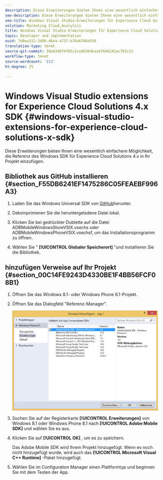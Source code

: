 ```yaml
---
description: Diese Erweiterungen bieten Ihnen eine wesentlich einfachere Möglichkeit, die Referenz des Windows SDK für Experience Cloud Solutions 4.x in Ihr Projekt einzufügen.
seo-description: Diese Erweiterungen bieten Ihnen eine wesentlich einfachere Möglichkeit, die Referenz des Windows SDK für Experience Cloud Solutions 4.x in Ihr Projekt einzufügen.
seo-title: Windows Visual Studio-Erweiterungen für Experience Cloud Solutions 4.x-SDK
solution: Marketing Cloud,Analytics
title: Windows Visual Studio-Erweiterungen für Experience Cloud Solutions 4.x-SDK
topic: Developer and implementation
uuid: 7d0ea312-340b-46ea-a737-b70a6766a536
translation-type: tm+mt
source-git-commit: 38e63d6f4f85c2ced6364baa47646241ac783c12
workflow-type: tm+mt
source-wordcount: '213'
ht-degree: 2%

---
```



# Windows Visual Studio extensions for Experience Cloud Solutions 4.x SDK {#windows-visual-studio-extensions-for-experience-cloud-solutions-x-sdk}

Diese Erweiterungen bieten Ihnen eine wesentlich einfachere Möglichkeit, die Referenz des Windows SDK für Experience Cloud Solutions 4.x in Ihr Projekt einzufügen.

## Bibliothek aus GitHub installieren {#section_F55DB6241EF1475286C05FEAEBF996A3}

1. Laden Sie das Windows Universal SDK von [GitHub](https://github.com/Adobe-Marketing-Cloud/mobile-services/releases)herunter.
1. Dekomprimieren Sie die heruntergeladene Datei lokal.
1. Klicken Sie bei gedrückter Dublette auf die Datei ADBMobileWindowsStoreVSIX.vsechs oder ADBMobileWindowsPhoneVSIX.vsechsf, um das Installationsprogramm zu öffnen.

1. Wählen Sie &quot; **[!UICONTROL Globaler Speicherort]** &quot;und installieren Sie die Bibliothek.

## hinzufügen Verweise auf Ihr Projekt {#section_00C14FE9243D4330BE1F4BB56FCF08B1}

1. Öffnen Sie das Windows 8.1- oder Windows Phone 8.1-Projekt.
1. Öffnen Sie das Dialogfeld &quot;Referenz-Manager&quot;.

   ![](assets/ref_manager.png)

1. Suchen Sie auf der Registerkarte **[!UICONTROL Erweiterungen]** von Windows 8.1 oder Windows Phone 8.1 nach **[!UICONTROL Adobe Mobile SDK]** und wählen Sie es aus.
1. Klicken Sie auf **[!UICONTROL OK]** , um es zu speichern.

   Das Adobe Mobile SDK wird Ihrem Projekt hinzugefügt. Wenn es noch nicht hinzugefügt wurde, wird auch das **[!UICONTROL Microsoft Visual C++ Runtime]** -Paket hinzugefügt.

1. Wählen Sie im Configuration Manager einen Plattformtyp und beginnen Sie mit dem Testen der App.

